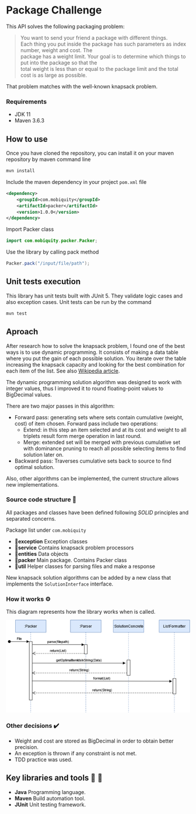 # Package Challenge  
This API solves the following packaging problem:  
  
>You want to send your friend a package with different things.  
Each thing you put inside the package has such parameters as index number, weight and cost. The  
package has a weight limit. Your goal is to determine which things to put into the package so that the  
total weight is less than or equal to the package limit and the total cost is as large as possible.  
  
That problem matches with the well-known knapsack problem.  
   
  
### Requirements  
* JDK 11  
* Maven 3.6.3

## How to use 
Once you have cloned the repository, you can install it on your maven repository by maven command line
```bash
mvn install  
```
Include the maven dependency in your project ``pom.xml`` file
```xml
<dependency>
    <groupId>com.mobiquity</groupId>
    <artifactId>packer</artifactId>
    <version>1.0.0</version>  
</dependency>
```
Import Packer class
```java
import com.mobiquity.packer.Packer;
```
Use the library by calling pack method
```java
Packer.pack("/input/file/path");
```
## Unit tests execution 
This library has unit tests built with JUnit 5. They validate logic cases and also exception cases.
Unit tests can be run by the command
```bash
mvn test  
```
## Aproach 

After research how to solve the knapsack problem, I found one of the best ways is to use dynamic programming. It consists of making a data table where you put the gain of each possible solution. You iterate over the table increasing the knapsack capacity and looking for the best combination for each item of the list. See also [Wikipedia article](https://en.wikipedia.org/wiki/Knapsack_problem).

The dynamic programming solution algorithm was designed to work with integer values, thus I improved it to round floating-point values to BigDecimal values. 

There are two major passes in this algorithm:

- Forward pass: generating sets where sets contain cumulative (weight, cost) of item chosen. Forward pass include two operations:
    - Extend: in this step an item selected and at its cost and weight to all triplets result form merge operation in last round.
    - Merge: extended set will be merged with previous cumulative set with dominance pruning to reach all possible selecting items to find solution later on.
- Backward pass: Traverses cumulative sets back to source to find optimal solution.

Also, other algorithms can be implemented, the current structure allows new implementations.

### Source code structure :speech_balloon:
All packages and classes have been defined following *SOLID* principles and separated concerns.

Package list under ``com.mobiquity``

 - :file_folder:**exception** Exception classes
 - :file_folder:**service** Contains knapsack problem processors
 - :file_folder:**entities** Data objects
 - :file_folder:**packer** Main package. Contains Packer class
 - :file_folder:**util** Helper classes for parsing files and make a response

New knapsack solution algorithms can be added by a new class that implements the ``SolutionInterface`` interface.
### How it works :gear:
This diagram represents how the library works when is called.

![sequence](https://github.com/jamilAjax/implementation/blob/master/packageChallenge.png)

### Other decisions :heavy_check_mark:

 - Weight and cost are stored as BigDecimal in order to obtain better precision.
 - An exception is thrown if any constraint is not met.
 - TDD practice was used.

## Key libraries and tools :wrench: :hammer:

 - **Java** Programming language.
 - **Maven** Build automation tool.
 -  **JUnit** Unit testing framework.
